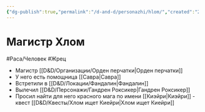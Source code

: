 ```yaml
---
{"dg-publish":true,"permalink":"/d-and-d/personazhi/hlom/","created":"2023-12-11T11:46:24.000+04:00","updated":"2023-12-26T15:53:47.852+04:00"}
---
```



# Магистр Хлом
#Раса/Человек #Жрец

* Магистр [[D&D/Организации/Орден перчатки\|Орден перчатки]]
* У него есть помощница [[Савра\|Савра]]
* Встретили в [[D&D/Локации/Фандалин\|Фандалин]]
* Вылечил [[D&D/Персонажи/Гандрен Роксикер\|Гандрен Роксикер]]
* Просил найти для него красного мага по имени [[Киэйри\|Киэйри]] - квест [[D&D/Квесты/Хлом ищет Киейри\|Хлом ищет Киейри]]